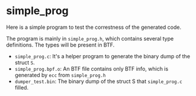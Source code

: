 # simple_prog

Here is a simple program to test the correstness of the generated code.

The program is mainly in `simple_prog.h`, which contains several type definitions. The types will be present in BTF.

- `simple_prog.c`: It's a helper program to generate the binary dump of the struct `S`. 
- `simple_prog.bpf.o`: An BTF file contains only BTF info, which is generated by `ecc` from `simple_prog.h`
- `dumper_test.bin`: The binary dump of the struct S that `simple_prog.c` filled.
